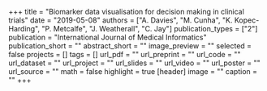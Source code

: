 +++
title = "Biomarker data visualisation for decision making in clinical trials"
date = "2019-05-08"
authors = ["A. Davies", "M. Cunha", "K. Kopec-Harding", "P. Metcalfe", "J. Weatherall", "C. Jay"]
publication_types = ["2"]
publication = "International Journal of Medical Informatics"
publication_short = ""
abstract_short = ""
image_preview = ""
selected = false
projects = []
tags = []
url_pdf = ""
url_preprint = ""
url_code = ""
url_dataset = ""
url_project = ""
url_slides = ""
url_video = ""
url_poster = ""
url_source = ""
math = false
highlight = true
[header]
image = ""
caption = ""
+++
